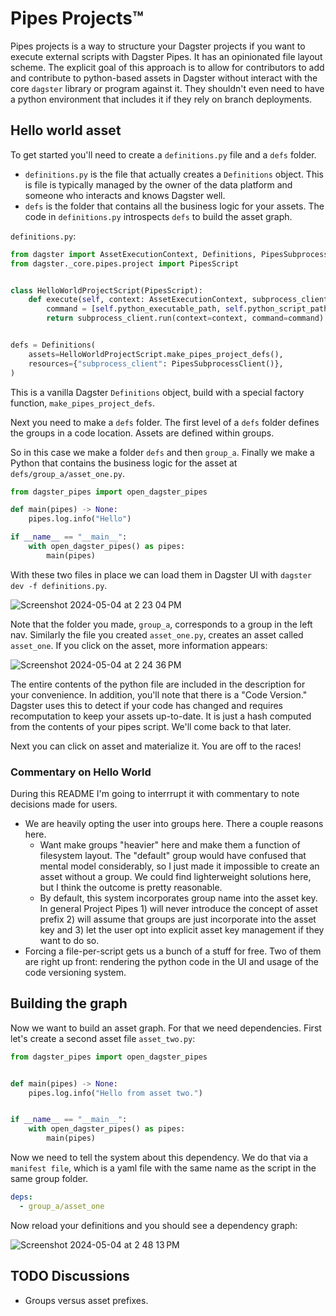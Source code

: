 # Pipes Projects™

Pipes projects is a way to structure your Dagster projects if you want to execute external scripts with Dagster Pipes. It has an opinionated file layout scheme. The explicit goal of this approach is to allow for contributors to add and contribute to python-based assets in Dagster without interact with the core `dagster` library or program against it. They shouldn't even need to have a python environment that includes it if they rely on branch deployments.

## Hello world asset

To get started you'll need to create a `definitions.py` file and a `defs` folder. 

* `definitions.py` is the file that actually creates a `Definitions` object. This is file is typically managed by the owner of the data platform and someone who interacts and knows Dagster well. 
* `defs` is the folder that contains all the business logic for your assets. The code in `definitions.py` introspects `defs` to build the asset graph.

`definitions.py`:
```python 
from dagster import AssetExecutionContext, Definitions, PipesSubprocessClient
from dagster._core.pipes.project import PipesScript


class HelloWorldProjectScript(PipesScript):
    def execute(self, context: AssetExecutionContext, subprocess_client: PipesSubprocessClient):
        command = [self.python_executable_path, self.python_script_path]
        return subprocess_client.run(context=context, command=command).get_results()


defs = Definitions(
    assets=HelloWorldProjectScript.make_pipes_project_defs(),
    resources={"subprocess_client": PipesSubprocessClient()},
)
```

This is a vanilla Dagster `Definitions` object, build with a special factory function, `make_pipes_project_defs`.

Next you need to make a `defs` folder. The first level of a `defs` folder defines the groups in a code location. Assets are defined within groups.

So in this case we make a folder `defs` and then `group_a`. Finally we make a Python that contains the business logic for the asset at `defs/group_a/asset_one.py`.

```python
from dagster_pipes import open_dagster_pipes

def main(pipes) -> None:
    pipes.log.info("Hello")

if __name__ == "__main__":
    with open_dagster_pipes() as pipes:
        main(pipes)
```

With these two files in place we can load them in Dagster UI with `dagster dev -f definitions.py`.

![Screenshot 2024-05-04 at 2 23 04 PM](https://github.com/dagster-io/dagster/assets/28738937/6244402d-35ca-41fa-bcdc-a81dcac56876)

Note that the folder you made, `group_a`, corresponds to a group in the left nav. Similarly the file you created `asset_one.py`, creates an asset called `asset_one`. If you click on the asset, more information appears:

![Screenshot 2024-05-04 at 2 24 36 PM](https://github.com/dagster-io/dagster/assets/28738937/9a01adaf-df4d-4bcc-9c8f-0c07c24d3c06)

The entire contents of the python file are included in the description for your convenience. In addition, you'll note that there is a "Code Version." Dagster uses this to detect if your code has changed and requires recomputation to keep your assets up-to-date. It is just a hash computed from the contents of your pipes script. We'll come back to that later.

Next you can click on asset and materialize it. You are off to the races!

### Commentary on Hello World

During this README I'm going to interrrupt it with commentary to note decisions made for users.

* We are heavily opting the user into groups here. There a couple reasons here.
    * Want make groups "heavier" here and make them a function of filesystem layout. The "default" group would have confused that mental model considerably, so I just made it impossible to create an asset without a group. We could find lighterweight solutions here, but I think the outcome is pretty reasonable.
    * By default, this system incorporates group name into the asset key. In general Project Pipes 1) will never introduce the concept of asset prefix 2) will assume that groups are just incorporate into the asset key and 3) let the user opt into explicit asset key management if they want to do so.
* Forcing a file-per-script gets us a bunch of a stuff for free. Two of them are right up front: rendering the python code in the UI and usage of the code versioning system.

## Building the graph

Now we want to build an asset graph. For that we need dependencies. First let's create a second asset file `asset_two.py`:

```python
from dagster_pipes import open_dagster_pipes


def main(pipes) -> None:
    pipes.log.info("Hello from asset two.")


if __name__ == "__main__":
    with open_dagster_pipes() as pipes:
        main(pipes)
```

Now we need to tell the system about this dependency. We do that via a `manifest file`, which is a yaml file with the same name as the script in the same group folder.

```yaml
deps:
  - group_a/asset_one
```

Now reload your definitions and you should see a dependency graph:

![Screenshot 2024-05-04 at 2 48 13 PM](https://github.com/dagster-io/dagster/assets/28738937/371ea9d3-82a4-47e5-8192-f3ddad48af84)


## TODO Discussions

* Groups versus asset prefixes.

